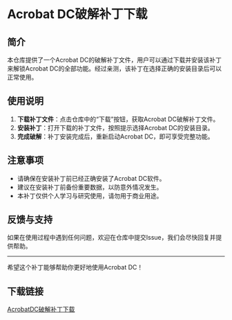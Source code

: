 # Acrobat DC破解补丁下载

## 简介
本仓库提供了一个Acrobat DC的破解补丁文件，用户可以通过下载并安装该补丁来解锁Acrobat DC的全部功能。经过亲测，该补丁在选择正确的安装目录后可以正常使用。

## 使用说明
1. **下载补丁文件**：点击仓库中的“下载”按钮，获取Acrobat DC破解补丁文件。
2. **安装补丁**：打开下载的补丁文件，按照提示选择Acrobat DC的安装目录。
3. **完成破解**：补丁安装完成后，重新启动Acrobat DC，即可享受完整功能。

## 注意事项
- 请确保在安装补丁前已经正确安装了Acrobat DC软件。
- 建议在安装补丁前备份重要数据，以防意外情况发生。
- 本补丁仅供个人学习与研究使用，请勿用于商业用途。

## 反馈与支持
如果在使用过程中遇到任何问题，欢迎在仓库中提交Issue，我们会尽快回复并提供帮助。

---

希望这个补丁能够帮助你更好地使用Acrobat DC！

## 下载链接

[AcrobatDC破解补丁下载](https://pan.quark.cn/s/b640f8fa0dfe)